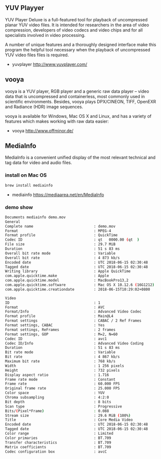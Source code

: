 ## YUV Playyer
YUV Player Deluxe is a full-featured tool for playback of uncompressed planar YUV video files. It is intended for researchers in the area of video compression, developers of video codecs and video chips and for all specialists involved in video processing.

A number of unique features and a thoroughly designed interface make this program the helpful tool necessary when the playback of uncompressed YUV video files files is required.

- yuvplayer <http://www.yuvplayer.com/>

## vooya
vooya is a YUV player, RGB player and a generic raw data player – video data that is uncompressed and containerless, most commonly used in scientific environments. Besides, vooya plays DPX/CINEON, TIFF, OpenEXR and Radiance (HDR) image sequences.

vooya is available for Windows, Mac OS X and Linux, and has a variety of features which makes working with raw data easier:
- vooya <http://www.offminor.de/>

## MediaInfo
MediaInfo is a convenient unified display of the most relevant technical and tag data for video and audio files.
### install on Mac OS
```bash
brew install mediainfo
```
- mediainfo <https://mediaarea.net/en/MediaInfo>
### demo show
```bash
Documents mediainfo demo.mov
General
Complete name                            : demo.mov
Format                                   : MPEG-4
Format profile                           : QuickTime
Codec ID                                 : qt   0000.00 (qt  )
File size                                : 29.7 MiB
Duration                                 : 51 s 83 ms
Overall bit rate mode                    : Variable
Overall bit rate                         : 4 873 kb/s
Encoded date                             : UTC 2018-06-15 02:30:48
Tagged date                              : UTC 2018-06-15 02:30:48
Writing library                          : Apple QuickTime
com.apple.quicktime.make                 : Apple
com.apple.quicktime.model                : MacBookPro13,2
com.apple.quicktime.software             : Mac OS X 10.12.6 (16G1212)
com.apple.quicktime.creationdate         : 2018-06-15T10:29:02+0800

Video
ID                                       : 1
Format                                   : AVC
Format/Info                              : Advanced Video Codec
Format profile                           : Main@L4
Format settings                          : CABAC / 2 Ref Frames
Format settings, CABAC                   : Yes
Format settings, ReFrames                : 2 frames
Format settings, GOP                     : M=2, N=60
Codec ID                                 : avc1
Codec ID/Info                            : Advanced Video Coding
Duration                                 : 51 s 83 ms
Bit rate mode                            : Variable
Bit rate                                 : 4 867 kb/s
Maximum bit rate                         : 768 kb/s
Width                                    : 1 256 pixels
Height                                   : 732 pixels
Display aspect ratio                     : 1.716
Frame rate mode                          : Constant
Frame rate                               : 60.000 FPS
Original frame rate                      : 25.000 FPS
Color space                              : YUV
Chroma subsampling                       : 4:2:0
Bit depth                                : 8 bits
Scan type                                : Progressive
Bits/(Pixel*Frame)                       : 0.088
Stream size                              : 29.6 MiB (100%)
Title                                    : Core Media Video
Encoded date                             : UTC 2018-06-15 02:30:48
Tagged date                              : UTC 2018-06-15 02:30:48
Color range                              : Limited
Color primaries                          : BT.709
Transfer characteristics                 : BT.709
Matrix coefficients                      : BT.709
Codec configuration box                  : avcC
```
